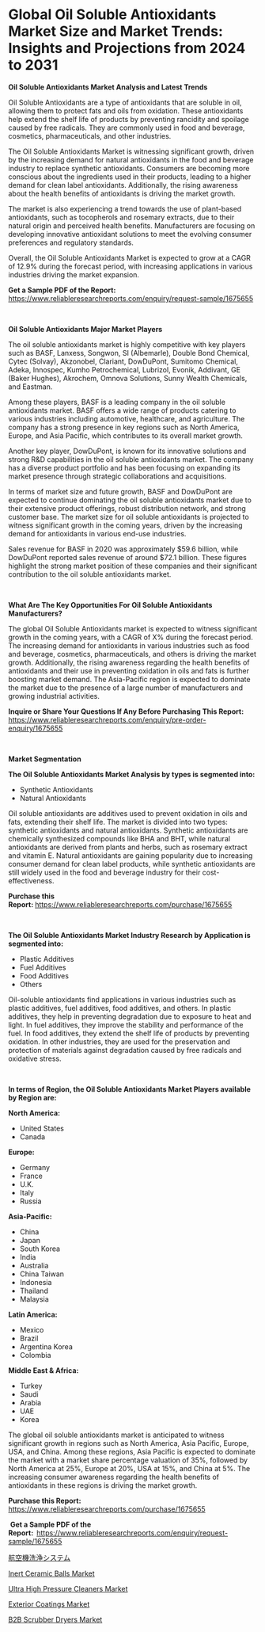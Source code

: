 <p><h1>Global Oil Soluble Antioxidants Market Size and Market Trends: Insights and Projections from 2024 to 2031</h1></p><p><strong>Oil Soluble Antioxidants Market Analysis and Latest Trends</strong></p>
<p><p>Oil Soluble Antioxidants are a type of antioxidants that are soluble in oil, allowing them to protect fats and oils from oxidation. These antioxidants help extend the shelf life of products by preventing rancidity and spoilage caused by free radicals. They are commonly used in food and beverage, cosmetics, pharmaceuticals, and other industries.</p><p>The Oil Soluble Antioxidants Market is witnessing significant growth, driven by the increasing demand for natural antioxidants in the food and beverage industry to replace synthetic antioxidants. Consumers are becoming more conscious about the ingredients used in their products, leading to a higher demand for clean label antioxidants. Additionally, the rising awareness about the health benefits of antioxidants is driving the market growth.</p><p>The market is also experiencing a trend towards the use of plant-based antioxidants, such as tocopherols and rosemary extracts, due to their natural origin and perceived health benefits. Manufacturers are focusing on developing innovative antioxidant solutions to meet the evolving consumer preferences and regulatory standards.</p><p>Overall, the Oil Soluble Antioxidants Market is expected to grow at a CAGR of 12.9% during the forecast period, with increasing applications in various industries driving the market expansion.</p></p>
<p><strong>Get a Sample PDF of the Report:&nbsp;</strong> <a href="https://www.reliableresearchreports.com/enquiry/request-sample/1675655">https://www.reliableresearchreports.com/enquiry/request-sample/1675655</a></p>
<p>&nbsp;</p>
<p><strong>Oil Soluble Antioxidants Major Market Players</strong></p>
<p><p>The oil soluble antioxidants market is highly competitive with key players such as BASF, Lanxess, Songwon, SI (Albemarle), Double Bond Chemical, Cytec (Solvay), Akzonobel, Clariant, DowDuPont, Sumitomo Chemical, Adeka, Innospec, Kumho Petrochemical, Lubrizol, Evonik, Addivant, GE (Baker Hughes), Akrochem, Omnova Solutions, Sunny Wealth Chemicals, and Eastman.</p><p>Among these players, BASF is a leading company in the oil soluble antioxidants market. BASF offers a wide range of products catering to various industries including automotive, healthcare, and agriculture. The company has a strong presence in key regions such as North America, Europe, and Asia Pacific, which contributes to its overall market growth.</p><p>Another key player, DowDuPont, is known for its innovative solutions and strong R&D capabilities in the oil soluble antioxidants market. The company has a diverse product portfolio and has been focusing on expanding its market presence through strategic collaborations and acquisitions.</p><p>In terms of market size and future growth, BASF and DowDuPont are expected to continue dominating the oil soluble antioxidants market due to their extensive product offerings, robust distribution network, and strong customer base. The market size for oil soluble antioxidants is projected to witness significant growth in the coming years, driven by the increasing demand for antioxidants in various end-use industries.</p><p>Sales revenue for BASF in 2020 was approximately $59.6 billion, while DowDuPont reported sales revenue of around $72.1 billion. These figures highlight the strong market position of these companies and their significant contribution to the oil soluble antioxidants market.</p></p>
<p>&nbsp;</p>
<p><strong>What Are The Key Opportunities For Oil Soluble Antioxidants Manufacturers?</strong></p>
<p><p>The global Oil Soluble Antioxidants market is expected to witness significant growth in the coming years, with a CAGR of X% during the forecast period. The increasing demand for antioxidants in various industries such as food and beverage, cosmetics, pharmaceuticals, and others is driving the market growth. Additionally, the rising awareness regarding the health benefits of antioxidants and their use in preventing oxidation in oils and fats is further boosting market demand. The Asia-Pacific region is expected to dominate the market due to the presence of a large number of manufacturers and growing industrial activities.</p></p>
<p><strong>Inquire or Share Your Questions If Any Before Purchasing This Report:</strong> <a href="https://www.reliableresearchreports.com/enquiry/pre-order-enquiry/1675655">https://www.reliableresearchreports.com/enquiry/pre-order-enquiry/1675655</a></p>
<p>&nbsp;</p>
<p><strong>Market Segmentation</strong></p>
<p><strong>The Oil Soluble Antioxidants Market Analysis by types is segmented into:</strong></p>
<p><ul><li>Synthetic Antioxidants</li><li>Natural Antioxidants</li></ul></p>
<p><p>Oil soluble antioxidants are additives used to prevent oxidation in oils and fats, extending their shelf life. The market is divided into two types: synthetic antioxidants and natural antioxidants. Synthetic antioxidants are chemically synthesized compounds like BHA and BHT, while natural antioxidants are derived from plants and herbs, such as rosemary extract and vitamin E. Natural antioxidants are gaining popularity due to increasing consumer demand for clean label products, while synthetic antioxidants are still widely used in the food and beverage industry for their cost-effectiveness.</p></p>
<p><strong>Purchase this Report:&nbsp;</strong><a href="https://www.reliableresearchreports.com/purchase/1675655">https://www.reliableresearchreports.com/purchase/1675655</a></p>
<p>&nbsp;</p>
<p><strong>The Oil Soluble Antioxidants Market Industry Research by Application is segmented into:</strong></p>
<p><ul><li>Plastic Additives</li><li>Fuel Additives</li><li>Food Additives</li><li>Others</li></ul></p>
<p><p>Oil-soluble antioxidants find applications in various industries such as plastic additives, fuel additives, food additives, and others. In plastic additives, they help in preventing degradation due to exposure to heat and light. In fuel additives, they improve the stability and performance of the fuel. In food additives, they extend the shelf life of products by preventing oxidation. In other industries, they are used for the preservation and protection of materials against degradation caused by free radicals and oxidative stress.</p></p>
<p>&nbsp;</p>
<p><strong>In terms of Region, the Oil Soluble Antioxidants Market Players available by Region are:</strong></p>
<p>
    <p> <strong> North America: </strong>
        <ul>
            <li>United States</li>
            <li>Canada</li>
        </ul>
        </p> 
    <p> <strong> Europe: </strong>
        <ul>
            <li>Germany</li>
            <li>France</li>
            <li>U.K.</li>
            <li>Italy</li>
            <li>Russia</li>
        </ul>
        </p> 
    <p> <strong> Asia-Pacific: </strong>
        <ul>
            <li>China</li>
            <li>Japan</li>
            <li>South Korea</li>
            <li>India</li>
            <li>Australia</li>
            <li>China Taiwan</li>
            <li>Indonesia</li>
            <li>Thailand</li>
            <li>Malaysia</li>
        </ul>
        </p> 
    <p> <strong> Latin America: </strong>
        <ul>
            <li>Mexico</li>
            <li>Brazil</li>
            <li>Argentina Korea</li>
            <li>Colombia</li>
        </ul>
        </p> 
    <p> <strong> Middle East & Africa: </strong>
        <ul>
            <li>Turkey</li>
            <li>Saudi</li>
            <li>Arabia</li>
            <li>UAE</li>
            <li>Korea</li>
        </ul>
    </p>
    </p>
<p><p>The global oil soluble antioxidants market is anticipated to witness significant growth in regions such as North America, Asia Pacific, Europe, USA, and China. Among these regions, Asia Pacific is expected to dominate the market with a market share percentage valuation of 35%, followed by North America at 25%, Europe at 20%, USA at 15%, and China at 5%. The increasing consumer awareness regarding the health benefits of antioxidants in these regions is driving the market growth.</p></p>
<p><strong>Purchase this Report: </strong><a href="https://www.reliableresearchreports.com/purchase/1675655">https://www.reliableresearchreports.com/purchase/1675655</a></p>
<p>&nbsp;<strong>Get a Sample PDF of the Report:&nbsp;&nbsp;</strong><a href="https://www.reliableresearchreports.com/enquiry/request-sample/1675655">https://www.reliableresearchreports.com/enquiry/request-sample/1675655</a></p>
<p><strong></strong></p>
<p><p><a href="https://github.com/ycmtqqhvk3273/Market-Research-Report-List-1/blob/main/1103306193931.md">航空機洗浄システム</a></p><p><a href="https://github.com/okotobwrhuteie/Market-Research-Report-List-1/blob/main/inert-ceramic-balls-market.md">Inert Ceramic Balls Market</a></p><p><a href="https://issuu.com/reportprime-2/docs/ultra-high-pressure-cleaners-market-size-2030.pptx">Ultra High Pressure Cleaners Market</a></p><p><a href="https://github.com/myacatherineblakecaczo9vcsw/Market-Research-Report-List-1/blob/main/exterior-coatings-market.md">Exterior Coatings Market</a></p><p><a href="https://issuu.com/reportprime-2/docs/b2b-scrubber-dryers-market-size-2030.pptx">B2B Scrubber Dryers Market</a></p></p>
